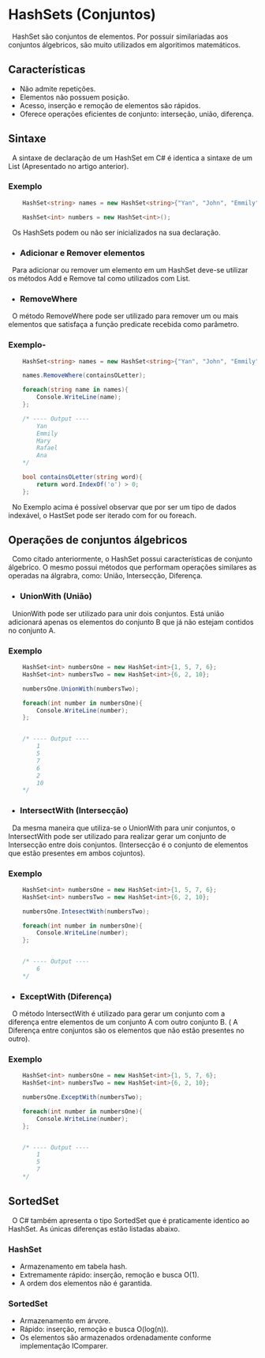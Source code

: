 # HashSets (Conjuntos)

&nbsp; HashSet são conjuntos de elementos. Por possuir similariadas aos conjuntos álgebricos, são muito utilizados em algoritimos matemáticos.

## Características

* Não admite repetições.
* Elementos não possuem posição.
* Acesso, inserção e remoção de elementos são rápidos.
* Oferece operações eficientes de conjunto: interseção, união, diferença.

## Sintaxe

&nbsp; A sintaxe de declaração de um HashSet em C# é identica a sintaxe de um List (Apresentado no artigo anterior).

### Exemplo

```csharp
    HashSet<string> names = new HashSet<string>{"Yan", "John", "Emmily", "Mary", "Rafael", "Ana", "Robert"};

    HashSet<int> numbers = new HashSet<int>();
```

&nbsp; Os HashSets podem ou não ser inicializados na sua declaração.

* ### Adicionar e Remover elementos

&nbsp; Para adicionar ou remover um elemento em um HashSet deve-se utilizar os métodos Add e Remove tal como utilizados com List.

* ### RemoveWhere

&nbsp; O método RemoveWhere pode ser utilizado para remover um ou mais elementos que satisfaça a função predicate recebida como parâmetro.

### Exemplo-

```csharp
    HashSet<string> names = new HashSet<string>{"Yan", "John", "Emmily", "Mary", "Rafael", "Ana", "Robert"};

    names.RemoveWhere(containsOLetter);

    foreach(string name in names){
        Console.WriteLine(name);
    };

    /* ---- Output ----
        Yan
        Emmily
        Mary
        Rafael
        Ana
    */

    bool containsOLetter(string word){
        return word.IndexOf('o') > 0;
    };
```

&nbsp; No Exemplo acima é possível observar que por ser um tipo de dados indexável, o HastSet pode ser iterado com for ou foreach.

## Operações de conjuntos álgebricos

&nbsp; Como citado anteriormente, o HashSet possui características de conjunto álgebrico. O mesmo possui métodos que performam operações similares as operadas na álgrabra, como: União, Intersecção, Diferença.

* ### UnionWith (União)

&nbsp; UnionWith pode ser utilizado para unir dois conjuntos. Está união adicionará apenas os elementos do conjunto B que já não estejam contidos no conjunto A.

### Exemplo


```csharp
    HashSet<int> numbersOne = new HashSet<int>{1, 5, 7, 6};
    HashSet<int> numbersTwo = new HashSet<int>{6, 2, 10};

    numbersOne.UnionWith(numbersTwo);

    foreach(int number in numbersOne){
        Console.WriteLine(number);
    };


    /* ---- Output ----
        1
        5
        7
        6
        2
        10
    */

```

* ### IntersectWith (Intersecção)

&nbsp; Da mesma maneira que utiliza-se o UnionWith para unir conjuntos, o IntersectWith pode ser utilizado para realizar gerar um conjunto de Intersecção entre dois conjuntos. (Intersecção é o conjunto de elementos que estão presentes em ambos cojuntos).

### Exemplo

```csharp
    HashSet<int> numbersOne = new HashSet<int>{1, 5, 7, 6};
    HashSet<int> numbersTwo = new HashSet<int>{6, 2, 10};

    numbersOne.IntesectWith(numbersTwo);

    foreach(int number in numbersOne){
        Console.WriteLine(number);
    };


    /* ---- Output ----
        6
    */

```

* ### ExceptWith (Diferença)

&nbsp; O método IntersectWith é utilizado para gerar um conjunto com a diferença entre elementos de um conjunto A com outro conjunto B. ( A Diferença entre conjuntos são os elementos que não estão presentes no outro).


### Exemplo

```csharp
    HashSet<int> numbersOne = new HashSet<int>{1, 5, 7, 6};
    HashSet<int> numbersTwo = new HashSet<int>{6, 2, 10};

    numbersOne.ExceptWith(numbersTwo);

    foreach(int number in numbersOne){
        Console.WriteLine(number);
    };


    /* ---- Output ----
        1
        5
        7
    */

```

## SortedSet

&nbsp; O C# também apresenta o tipo SortedSet que é praticamente identico ao HashSet. As únicas diferenças estão listadas abaixo.


###  HashSet

- Armazenamento em tabela hash.
- Extremamente rápido: inserção, remoção e busca O(1).
- A ordem dos elementos não é garantida.

### SortedSet

- Armazenamento em árvore.
- Rápido: inserção, remoção e busca O(log(n)).
- Os elementos são armazenados ordenadamente conforme implementação IComparer<T>.

